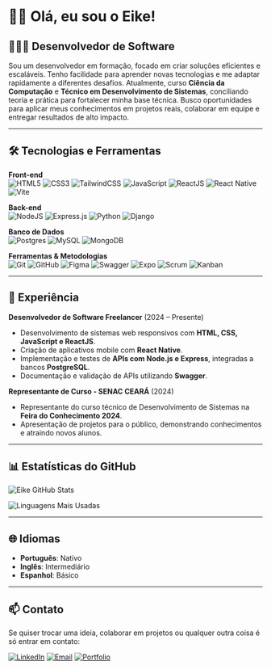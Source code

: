 # 👋🏽 Olá, eu sou o Eike!

## 👨🏽‍💻 Desenvolvedor de Software

Sou um desenvolvedor em formação, focado em criar soluções eficientes e escaláveis. Tenho facilidade para aprender novas tecnologias e me adaptar rapidamente a diferentes desafios. Atualmente, curso **Ciência da Computação** e **Técnico em Desenvolvimento de Sistemas**, conciliando teoria e prática para fortalecer minha base técnica. Busco oportunidades para aplicar meus conhecimentos em projetos reais, colaborar em equipe e entregar resultados de alto impacto.

---

## 🛠️ Tecnologias e Ferramentas

**Front-end**  
![HTML5](https://img.shields.io/badge/html5-%23E34F26.svg?style=for-the-badge&logo=html5&logoColor=white)
![CSS3](https://img.shields.io/badge/css3-%231572B6.svg?style=for-the-badge&logo=css3&logoColor=white)
![TailwindCSS](https://img.shields.io/badge/tailwindcss-%2338B2AC.svg?style=for-the-badge&logo=tailwind-css&logoColor=white)
![JavaScript](https://img.shields.io/badge/javascript-%23323330.svg?style=for-the-badge&logo=javascript&logoColor=%23F7DF1E)
![ReactJS](https://img.shields.io/badge/react-%2361DAFB.svg?style=for-the-badge&logo=react&logoColor=black)
![React Native](https://img.shields.io/badge/react_native-%2320232a.svg?style=for-the-badge&logo=react&logoColor=%2361DAFB)
![Vite](https://img.shields.io/badge/vite-%23646CFF.svg?style=for-the-badge&logo=vite&logoColor=white)

**Back-end**  
![NodeJS](https://img.shields.io/badge/node.js-%23339933.svg?style=for-the-badge&logo=node.js&logoColor=white)
![Express.js](https://img.shields.io/badge/express.js-%23404d59.svg?style=for-the-badge&logo=express&logoColor=%2361DAFB)
![Python](https://img.shields.io/badge/python-3670A0?style=for-the-badge&logo=python&logoColor=ffdd54)
![Django](https://img.shields.io/badge/django-%23092E20.svg?style=for-the-badge&logo=django&logoColor=white)

**Banco de Dados**  
![Postgres](https://img.shields.io/badge/postgres-%23316192.svg?style=for-the-badge&logo=postgresql&logoColor=white)
![MySQL](https://img.shields.io/badge/mysql-%2300f.svg?style=for-the-badge&logo=mysql&logoColor=white)
![MongoDB](https://img.shields.io/badge/MongoDB-%234ea94b.svg?style=for-the-badge&logo=mongodb&logoColor=white)

**Ferramentas & Metodologias**  
![Git](https://img.shields.io/badge/git-%23F05033.svg?style=for-the-badge&logo=git&logoColor=white)
![GitHub](https://img.shields.io/badge/github-%23121011.svg?style=for-the-badge&logo=github&logoColor=white)
![Figma](https://img.shields.io/badge/figma-%23F24E1E.svg?style=for-the-badge&logo=figma&logoColor=white)
![Swagger](https://img.shields.io/badge/-Swagger-%23Clojure?style=for-the-badge&logo=swagger&logoColor=white)
![Expo](https://img.shields.io/badge/expo-1C1E24?style=for-the-badge&logo=expo&logoColor=#D04A37)
![Scrum](https://img.shields.io/badge/Scrum-6DB33F?style=for-the-badge&logo=scrum&logoColor=white)
![Kanban](https://img.shields.io/badge/Kanban-%23F2D02D.svg?style=for-the-badge&logo=kanban&logoColor=black)

---

## 💼 Experiência

**Desenvolvedor de Software Freelancer** (2024 – Presente)  
- Desenvolvimento de sistemas web responsivos com **HTML, CSS, JavaScript e ReactJS**.
- Criação de aplicativos mobile com **React Native**.
- Implementação e testes de **APIs com Node.js e Express**, integradas a bancos **PostgreSQL**.
- Documentação e validação de APIs utilizando **Swagger**.

**Representante de Curso - SENAC CEARÁ** (2024)  
- Representante do curso técnico de Desenvolvimento de Sistemas na **Feira do Conhecimento 2024**.
- Apresentação de projetos para o público, demonstrando conhecimentos e atraindo novos alunos.

---

## 📊 Estatísticas do GitHub

![Eike GitHub Stats](https://github-readme-stats.vercel.app/api?username=eikefrota&theme=dark&hide_border=false&include_all_commits=true&count_private=true)

![Linguagens Mais Usadas](https://github-readme-stats.vercel.app/api/top-langs/?username=eikefrota&theme=dark&hide_border=false&layout=compact)

---

## 🌐 Idiomas

- **Português**: Nativo
- **Inglês**: Intermediário
- **Espanhol**: Básico

---

## 📫 Contato

Se quiser trocar uma ideia, colaborar em projetos ou qualquer outra coisa é só entrar em contato:

[![LinkedIn](https://img.shields.io/badge/LinkedIn-%230077B5.svg?style=for-the-badge&logo=linkedin&logoColor=white)](https://www.linkedin.com/in/eikefrota)
[![Email](https://img.shields.io/badge/Email-%23D14836.svg?style=for-the-badge&logo=microsoft-outlook&logoColor=white)](mailto:eikefrotaa@hotmail.com)
[![Portfolio](https://img.shields.io/badge/Portfolio-%23000000.svg?style=for-the-badge&logo=netlify&logoColor=#00C7B7)](https://eikefrotaportfolio.netlify.app)
